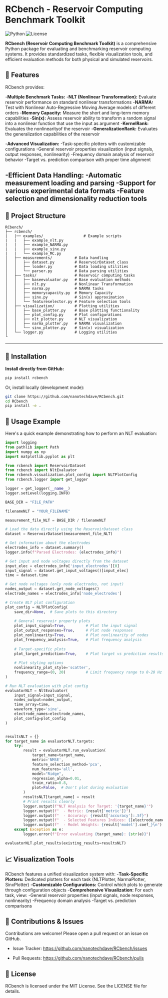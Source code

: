 # RCbench - Reservoir Computing Benchmark Toolkit

![Python](https://img.shields.io/badge/Python-3.9%2B-blue)
![License](https://img.shields.io/badge/license-MIT-blue)


**RCbench (Reservoir Computing Benchmark Toolkit)** is a comprehensive Python package for evaluating and benchmarking reservoir computing systems. It provides standardized tasks, flexible visualization tools, and efficient evaluation methods for both physical and simulated reservoirs.

## 🚀 Features

RCbench provides:

-**Multiple Benchmark Tasks:**
  -**NLT (Nonlinear Transformation):** Evaluate reservoir performance on standard nonlinear transformations
  -**NARMA:** Test with Nonlinear Auto-Regressive Moving Average models of different orders
  -**Memory Capacity:** Measure the short and long-term memory capabilities
  -**Sin(x):** Assess reservoir ability to transform a random signal into a nonlinear function that use the input as argument
  -**KernelRank:** Evaluates the nonlinearityof the reservoir
  -**GeneralizationRank:** Evaluates the generalization capabilities of the reservoir

-**Advanced Visualization:**
  -Task-specific plotters with customizable configurations
  -General reservoir properties visualization (input signals, output responses, nonlinearity)
  -Frequency domain analysis of reservoir behavior
  -Target vs. prediction comparison with proper time alignment
  
-**Efficient Data Handling:**
  -Automatic measurement loading and parsing
  -Support for various experimental data formats
  -Feature selection and dimensionality reduction tools
---

## 📂 Project Structure

```plaintext
RCbench/
├── rcbench/
|   |── examples/                  # Example scripts
|   |   ├── example_nlt.py
|   |   ├── example_NARMA.py
|   |   ├── example_sinx.py
|   |   └── example_MC.py
│   ├── measurements/          # Data handling
│   │   ├── dataset.py         # ReservoirDataset class
│   │   ├── loader.py          # Data loading utilities
│   │   └── parser.py          # Data parsing utilities
│   ├── tasks/                 # Reservoir computing tasks
│   │   ├── baseevaluator.py   # Base evaluation methods
│   │   ├── nlt.py             # Nonlinear Transformation
│   │   ├── narma.py           # NARMA tasks
│   │   ├── memorycapacity.py  # Memory Capacity
│   │   ├── sinx.py            # Sin(x) approximation
│   │   └── featureselector.py # Feature selection tools
│   ├── visualization/         # Plotting utilities
│   │   ├── base_plotter.py    # Base plotting functionality
│   │   ├── plot_config.py     # Plot configurations
│   │   ├── nlt_plotter.py     # NLT visualization
│   │   ├── narma_plotter.py   # NARMA visualization
│   │   └── sinx_plotter.py    # Sin(x) visualization
│   └── logger.py              # Logging utilities
└
```
---

## 🔧 Installation

**Install directly from GitHub:**

```bash
pip install rcbench
```


Or, install locally (development mode):

```bash
git clone https://github.com/nanotechdave/RCbench.git
cd RCbench
pip install -e .
```


## 🚦 Usage Example
Here's a quick example demonstrating how to perform an NLT evaluation:

```python
import logging
from pathlib import Path
import numpy as np
import matplotlib.pyplot as plt

from rcbench import ReservoirDataset
from rcbench import NltEvaluator
from rcbench.visualization.plot_config import NLTPlotConfig
from rcbench.logger import get_logger

logger = get_logger(__name__)
logger.setLevel(logging.INFO)

BASE_DIR = "FILE_PATH"

filenameNLT = "YOUR_FILENAME"

measurement_file_NLT = BASE_DIR / filenameNLT

# Load the data directly using the ReservoirDataset class
dataset = ReservoirDataset(measurement_file_NLT)

# Get information about the electrodes
electrodes_info = dataset.summary()
logger.info(f"Parsed Electrodes: {electrodes_info}")

# Get input and node voltages directly from the dataset
input_elec = electrodes_info['input_electrodes'][0]
input_signal = dataset.get_input_voltages()[input_elec]
time = dataset.time

# Get node voltages (only node electrodes, not input)
nodes_output = dataset.get_node_voltages()
electrode_names = electrodes_info['node_electrodes']

# Create NLT plot configuration
plot_config = NLTPlotConfig(
    save_dir=None,  # Save plots to this directory
    
    # General reservoir property plots
    plot_input_signal=True,         # Plot the input signal
    plot_output_responses=True,     # Plot node responses
    plot_nonlinearity=True,         # Plot nonlinearity of nodes
    plot_frequency_analysis=True,   # Plot frequency analysis
    
    # Target-specific plots
    plot_target_prediction=True,    # Plot target vs prediction results
    
    # Plot styling options
    nonlinearity_plot_style='scatter',
    frequency_range=(0, 20)         # Limit frequency range to 0-20 Hz for clearer visualization
)

# Run NLT evaluation with plot config
evaluatorNLT = NltEvaluator(
    input_signal=input_signal,
    nodes_output=nodes_output,
    time_array=time,
    waveform_type='sine',  
    electrode_names=electrode_names,
    plot_config=plot_config
)


resultsNLT = {}
for target_name in evaluatorNLT.targets:
    try:
        result = evaluatorNLT.run_evaluation(
            target_name=target_name,
            metric='NMSE',
            feature_selection_method='pca',
            num_features='all',
            model="Ridge",
            regression_alpha=0.01,
            train_ratio=0.8,
            plot=False,  # Don't plot during evaluation
        )
        resultsNLT[target_name] = result
        # Print results clearly
        logger.output(f"NLT Analysis for Target: '{target_name}'")
        logger.output(f"  - Metric: {result['metric']}")
        logger.output(f"  - Accuracy: {result['accuracy']:.5f}")
        logger.output(f"  - Selected Features Indices: {[electrode_names[i] for i in result['selected_features']]}")
        logger.output(f"  - Model Weights: {result['model'].coef_}\n")
    except Exception as e:
        logger.error(f"Error evaluating {target_name}: {str(e)}")

evaluatorNLT.plot_results(existing_results=resultsNLT)
```

## 📈 Visualization Tools
RCbench features a unified visualization system with:
-**Task-Specific Plotters:** Dedicated plotters for each task (NLTPlotter, NarmaPlotter, SinxPlotter)
-**Customizable Configurations:** Control which plots to generate through configuration objects
-**Comprehensive Visualization:** For each task, view:
  -General reservoir properties (input signals, node responses, nonlinearity)
  -Frequency domain analysis
  -Target vs. prediction comparisons



## 📝 Contributions & Issues
Contributions are welcome! Please open a pull request or an issue on GitHub.

- Issue Tracker: https://github.com/nanotechdave/RCbench/issues

- Pull Requests: https://github.com/nanotechdave/RCbench/pulls

## 📜 License

RCbench is licensed under the MIT License. See the LICENSE file for details.

